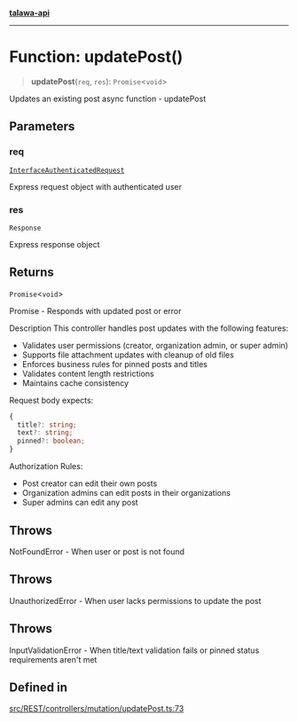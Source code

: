 [**talawa-api**](../../../../../README.md)

***

# Function: updatePost()

> **updatePost**(`req`, `res`): `Promise`\<`void`\>

Updates an existing post
async
function - updatePost

## Parameters

### req

[`InterfaceAuthenticatedRequest`](../../../../../middleware/isAuth/interfaces/InterfaceAuthenticatedRequest.md)

Express request object with authenticated user

### res

`Response`

Express response object

## Returns

`Promise`\<`void`\>

Promise<void> - Responds with updated post or error

Description
This controller handles post updates with the following features:
- Validates user permissions (creator, organization admin, or super admin)
- Supports file attachment updates with cleanup of old files
- Enforces business rules for pinned posts and titles
- Validates content length restrictions
- Maintains cache consistency

Request body expects:
```typescript
{
  title?: string;
  text?: string;
  pinned?: boolean;
}
```

Authorization Rules:
- Post creator can edit their own posts
- Organization admins can edit posts in their organizations
- Super admins can edit any post

## Throws

NotFoundError - When user or post is not found

## Throws

UnauthorizedError - When user lacks permissions to update the post

## Throws

InputValidationError - When title/text validation fails or pinned status requirements aren't met

## Defined in

[src/REST/controllers/mutation/updatePost.ts:73](https://github.com/Suyash878/talawa-api/blob/e4413cec641a837926071678fed3c7f67234e31e/src/REST/controllers/mutation/updatePost.ts#L73)
